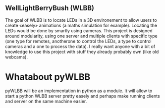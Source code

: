 ## WellLightBerryBush (WLBB)
The goal of WLBB is to locate LEDs in a 3D environement to allow users to create «easely» animations (a maths simulation for example).
Locating the LEDs would be done by smartly using cameras.
This project is designed around modularity, using one server and multiple clients with specific type (one type for remotes, anotherone to control the LEDs, a type to control cameras and a one to process the data). I really want anyone with a bit of knowledge to use this project with stuff they already probably own (like old webcams).

# Whatabout pyWLBB
pyWLBB will be an implementation in python as a module. It will allow to start a python WLBB server pretty easely and perhaps make running clients and server on the same machine easier.
